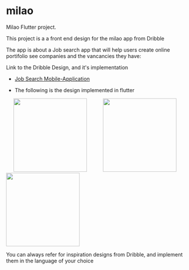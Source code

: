 # milao

Milao Flutter project.

This project is a a front end design for the milao app from Dribble

The app is about a Job search app that will help users create online portifolio see companies and the vancancies they have:

Link to the Dribble Design, and it's implementation

- [Job Search Mobile-Application](https://dribbble.com/shots/17353253-Job-Search-Platform-Mobile-App)

- The following is the design implemented in flutter

<p float ="left">
<img src="https://user-images.githubusercontent.com/52350637/152659902-2916a2e0-4491-4ab4-b72b-fe9e5b6b28f2.jpg" hspace="20"  width ="200" /> 
<img src="https://user-images.githubusercontent.com/52350637/152659906-e55578b5-48c7-4519-9772-dfa25858276a.jpg" hspace="20"  width ="200" />
<img src = "https://user-images.githubusercontent.com/52350637/152659909-24c175cd-2318-44b1-87e2-e9c5a41ba1eb.jpg" width = "200" />
  </p>



You can always refer for inspiration designs from Dribble, and implement them in the language of your choice


